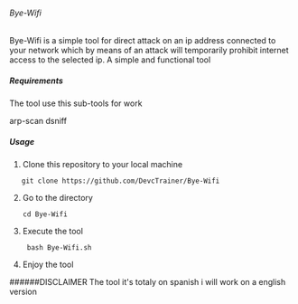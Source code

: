 ###### Bye-Wifi
Bye-Wifi is a simple tool for direct attack on an ip address connected to your network which by means of an attack will temporarily prohibit internet access to the selected ip. A simple and functional tool

##### Requirements
The tool use this sub-tools for work

arp-scan
dsniff

##### Usage
1. Clone this repository to your local machine

 ```
    git clone https://github.com/DevcTrainer/Bye-Wifi
 ```
 
2. Go to the directory

   ```
   cd Bye-Wifi
   ```
3. Execute the tool
   ```
    bash Bye-Wifi.sh
   ```
4. Enjoy the tool

######DISCLAIMER
The tool it's totaly on spanish i will work on a english version
